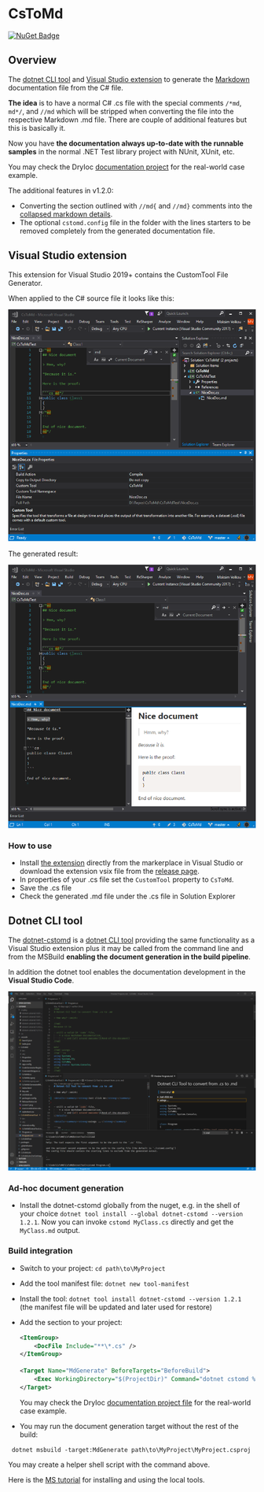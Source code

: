 # CsToMd

[![NuGet Badge](https://buildstats.info/nuget/dotnet-cstomd)](https://www.nuget.org/packages/dotnet-cstomd)

## Overview

The [dotnet CLI tool](https://www.nuget.org/packages/dotnet-cstomd) and [Visual Studio extension](https://marketplace.visualstudio.com/items?itemName=dadhi.cstomd123) to generate the [Markdown](https://guides.github.com/features/mastering-markdown) documentation file from the C# file.

**The idea** is to have a normal C# .cs file with the special comments `/*md`, `md*/`, and `//md` which will be stripped when converting the file into the respective Markdown .md file. There are couple of additional features but this is basically it. 

Now you have **the documentation always up-to-date with the runnable samples** in the normal .NET Test library project with NUnit, XUnit, etc.

You may check the DryIoc [documentation project](https://github.com/dadhi/DryIoc/tree/master/docs/DryIoc.Docs) for the real-world case example.

The additional features in v1.2.0:

- Converting the section outlined with `//md{` and `//md}` comments into the [collapsed markdown details](https://gist.github.com/pierrejoubert73/902cc94d79424356a8d20be2b382e1ab).
- The optional `cstomd.config` file in the folder with the lines starters to be removed completely from the generated documentation file.


## Visual Studio extension

This extension for Visual Studio 2019+ contains the CustomTool File Generator.

When applied to the C# source file it looks like this:

![VS file properties](screen1.png)


The generated result:

![VS result](screen2.png)


### How to use

- Install [the extension](https://marketplace.visualstudio.com/items?itemName=dadhi.cstomd123) directly from the markerplace in Visual Studio or download the extension vsix file from the [release page](https://github.com/dadhi/CsToMd/releases).
- In properties of your .cs file set the `CustomTool` property to `CsToMd`.
- Save the .cs file
- Check the generated .md file under the .cs file in Solution Explorer


## Dotnet CLI tool

The [dotnet-cstomd](https://www.nuget.org/packages/dotnet-cstomd) is a [dotnet CLI tool](https://docs.microsoft.com/en-us/dotnet/core/tools/) providing the same functionality as a Visual Studio extension plus it may be called from the command line and from the MSBuild **enabling the document generation in the build pipeline**.

In addition the dotnet tool enables the documentation development in the **Visual Studio Code**.


![VSCode usage](screen3.png)


### Ad-hoc document generation

- Install the dotnet-cstomd globally from the nuget, e.g. in the shell of your choice `dotnet tool install --global dotnet-cstomd --version 1.2.1`. Now you can invoke `cstomd MyClass.cs` directly and get the `MyClass.md` output.

### Build integration

  * Switch to your project: `cd path\to\MyProject`
  * Add the tool manifest file: `dotnet new tool-manifest`
  * Install the tool: `dotnet tool install dotnet-cstomd --version 1.2.1` (the manifest file will be updated and later used for restore)
  * Add the section to your project:

    ```xml
    <ItemGroup>
        <DocFile Include="**\*.cs" />
    </ItemGroup>

    <Target Name="MdGenerate" BeforeTargets="BeforeBuild">
        <Exec WorkingDirectory="$(ProjectDir)" Command="dotnet cstomd %(DocFile.Identity)" />
    </Target>
    ```
    You may check the DryIoc [documentation project file](https://github.com/dadhi/DryIoc/blob/6f466ee1b4fde548c7211ecb0a54655011f69e57/docs/DryIoc.Docs/DryIoc.Docs.csproj#L26) for the real-world case example.

  * You may run the document generation target without the rest of the build:
   ```
    dotnet msbuild -target:MdGenerate path\to\MyProject\MyProject.csproj
   ```
   You may create a helper shell script with the command above.

  
  Here is the [MS tutorial](https://docs.microsoft.com/en-us/dotnet/core/tools/local-tools-how-to-use#:~:text=Create%20a%20manifest%20file,-To%20install%20a&text=The%20output%20indicates%20successful%20creation%20of%20the%20file.&text=The%20template%20%22Dotnet%20local%20tool%20manifest%20file%22%20was%20created%20successfully.&text=The%20tools%20listed%20in%20a,the%20one%20that%20contains%20the%20.) for installing and using the local tools.
 

